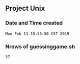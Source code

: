 ## Project Unix


### Date and Time created
```
Mon Feb 11 15:55:50 CST 2019
```
### Nrows of guessinggame.sh
```
37
```
